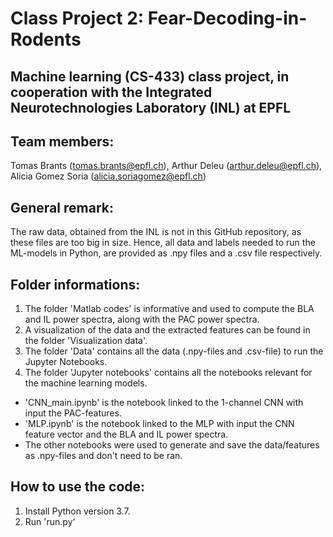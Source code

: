 # Class Project 2: Fear-Decoding-in-Rodents
## Machine learning (CS-433) class project, in cooperation with the Integrated Neurotechnologies Laboratory (INL) at EPFL
## Team members:
Tomas Brants (tomas.brants@epfl.ch), Arthur Deleu (arthur.deleu@epfl.ch), Alicia Gomez Soria (alicia.soriagomez@epfl.ch)

## General remark:
The raw data, obtained from the INL is not in this GitHub repository, as these files are too big in size. Hence, all data and labels needed to run the ML-models in Python, are provided as .npy files and a .csv file respectively.

## Folder informations:
1) The folder 'Matlab codes' is informative and used to compute the BLA and IL power spectra, along with the PAC power spectra.
2) A visualization of the data and the extracted features can be found in the folder 'Visualization data'.
3) The folder 'Data' contains all the data (.npy-files and .csv-file) to run the Jupyter Notebooks.
4) The folder 'Jupyter notebooks' contains all the notebooks relevant for the machine learning models.
  * 'CNN_main.ipynb' is the notebook linked to the 1-channel CNN with input the PAC-features.
  * 'MLP.ipynb' is the notebook linked to the MLP with input the CNN feature vector and the BLA and IL power spectra.
  * The other notebooks were used to generate and save the data/features as .npy-files and don't need to be ran.

## How to use the code:
1) Install Python version 3.7.
2) Run 'run.py'
